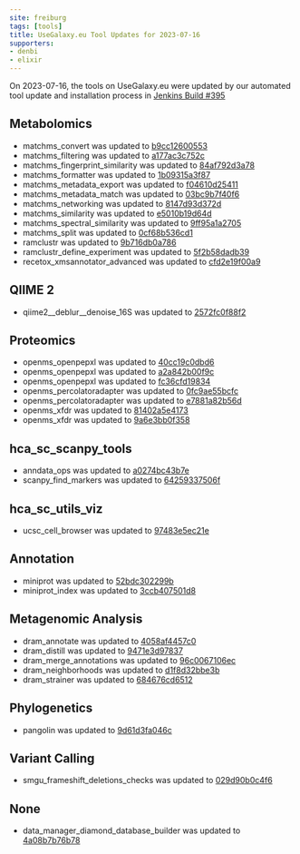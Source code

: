 ```yaml
---
site: freiburg
tags: [tools]
title: UseGalaxy.eu Tool Updates for 2023-07-16
supporters:
- denbi
- elixir
---
```


On 2023-07-16, the tools on UseGalaxy.eu were updated by our automated tool update and installation process in [Jenkins Build #395](https://build.galaxyproject.eu/job/usegalaxy-eu/job/install-tools/#395/)


## Metabolomics

- matchms_convert was updated to [b9cc12600553](https://toolshed.g2.bx.psu.edu/view/recetox/matchms_convert/b9cc12600553)
- matchms_filtering was updated to [a177ac3c752c](https://toolshed.g2.bx.psu.edu/view/recetox/matchms_filtering/a177ac3c752c)
- matchms_fingerprint_similarity was updated to [84af792d3a78](https://toolshed.g2.bx.psu.edu/view/recetox/matchms_fingerprint_similarity/84af792d3a78)
- matchms_formatter was updated to [1b09315a3f87](https://toolshed.g2.bx.psu.edu/view/recetox/matchms_formatter/1b09315a3f87)
- matchms_metadata_export was updated to [f04610d25411](https://toolshed.g2.bx.psu.edu/view/recetox/matchms_metadata_export/f04610d25411)
- matchms_metadata_match was updated to [03bc9b7f40f6](https://toolshed.g2.bx.psu.edu/view/recetox/matchms_metadata_match/03bc9b7f40f6)
- matchms_networking was updated to [8147d93d372d](https://toolshed.g2.bx.psu.edu/view/recetox/matchms_networking/8147d93d372d)
- matchms_similarity was updated to [e5010b19d64d](https://toolshed.g2.bx.psu.edu/view/recetox/matchms_similarity/e5010b19d64d)
- matchms_spectral_similarity was updated to [9ff95a1a2705](https://toolshed.g2.bx.psu.edu/view/recetox/matchms_spectral_similarity/9ff95a1a2705)
- matchms_split was updated to [0cf68b536cd1](https://toolshed.g2.bx.psu.edu/view/recetox/matchms_split/0cf68b536cd1)
- ramclustr was updated to [9b716db0a786](https://toolshed.g2.bx.psu.edu/view/recetox/ramclustr/9b716db0a786)
- ramclustr_define_experiment was updated to [5f2b58dadb39](https://toolshed.g2.bx.psu.edu/view/recetox/ramclustr_define_experiment/5f2b58dadb39)
- recetox_xmsannotator_advanced was updated to [cfd2e19f00a9](https://toolshed.g2.bx.psu.edu/view/recetox/recetox_xmsannotator_advanced/cfd2e19f00a9)

## QIIME 2

- qiime2__deblur__denoise_16S was updated to [2572fc0f88f2](https://toolshed.g2.bx.psu.edu/view/q2d2/qiime2__deblur__denoise_16S/2572fc0f88f2)

## Proteomics

- openms_openpepxl was updated to [40cc19c0dbd6](https://toolshed.g2.bx.psu.edu/view/galaxyp/openms_openpepxl/40cc19c0dbd6)
- openms_openpepxl was updated to [a2a842b00f9c](https://toolshed.g2.bx.psu.edu/view/galaxyp/openms_openpepxl/a2a842b00f9c)
- openms_openpepxl was updated to [fc36cfd19834](https://toolshed.g2.bx.psu.edu/view/galaxyp/openms_openpepxl/fc36cfd19834)
- openms_percolatoradapter was updated to [0fc9ae55bcfc](https://toolshed.g2.bx.psu.edu/view/galaxyp/openms_percolatoradapter/0fc9ae55bcfc)
- openms_percolatoradapter was updated to [e7881a82b56d](https://toolshed.g2.bx.psu.edu/view/galaxyp/openms_percolatoradapter/e7881a82b56d)
- openms_xfdr was updated to [81402a5e4173](https://toolshed.g2.bx.psu.edu/view/galaxyp/openms_xfdr/81402a5e4173)
- openms_xfdr was updated to [9a6e3bb0f358](https://toolshed.g2.bx.psu.edu/view/galaxyp/openms_xfdr/9a6e3bb0f358)

## hca_sc_scanpy_tools

- anndata_ops was updated to [a0274bc43b7e](https://toolshed.g2.bx.psu.edu/view/ebi-gxa/anndata_ops/a0274bc43b7e)
- scanpy_find_markers was updated to [64259337506f](https://toolshed.g2.bx.psu.edu/view/ebi-gxa/scanpy_find_markers/64259337506f)

## hca_sc_utils_viz

- ucsc_cell_browser was updated to [97483e5ec21e](https://toolshed.g2.bx.psu.edu/view/ebi-gxa/ucsc_cell_browser/97483e5ec21e)

## Annotation

- miniprot was updated to [52bdc302299b](https://toolshed.g2.bx.psu.edu/view/iuc/miniprot/52bdc302299b)
- miniprot_index was updated to [3ccb407501d8](https://toolshed.g2.bx.psu.edu/view/iuc/miniprot_index/3ccb407501d8)

## Metagenomic Analysis

- dram_annotate was updated to [4058af4457c0](https://toolshed.g2.bx.psu.edu/view/iuc/dram_annotate/4058af4457c0)
- dram_distill was updated to [9471e3d97837](https://toolshed.g2.bx.psu.edu/view/iuc/dram_distill/9471e3d97837)
- dram_merge_annotations was updated to [96c0067106ec](https://toolshed.g2.bx.psu.edu/view/iuc/dram_merge_annotations/96c0067106ec)
- dram_neighborhoods was updated to [d1f8d32bbe3b](https://toolshed.g2.bx.psu.edu/view/iuc/dram_neighborhoods/d1f8d32bbe3b)
- dram_strainer was updated to [684676cd6512](https://toolshed.g2.bx.psu.edu/view/iuc/dram_strainer/684676cd6512)

## Phylogenetics

- pangolin was updated to [9d61d3fa046c](https://toolshed.g2.bx.psu.edu/view/iuc/pangolin/9d61d3fa046c)

## Variant Calling

- smgu_frameshift_deletions_checks was updated to [029d90b0c4f6](https://toolshed.g2.bx.psu.edu/view/iuc/smgu_frameshift_deletions_checks/029d90b0c4f6)

## None

- data_manager_diamond_database_builder was updated to [4a08b7b76b78](https://toolshed.g2.bx.psu.edu/view/iuc/data_manager_diamond_database_builder/4a08b7b76b78)

